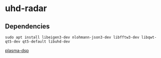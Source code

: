 # uhd-radar

## Dependencies

```[bash]
sudo apt install libeigen3-dev nlohmann-json3-dev libfftw3-dev libqwt-qt5-dev qt5-default libuhd-dev
```

[plasma-dsp](git@github.com:ShaneFlandermeyer/plasma-dsp.git)

